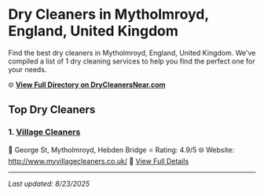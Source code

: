# Dry Cleaners in Mytholmroyd, England, United Kingdom

Find the best dry cleaners in Mytholmroyd, England, United Kingdom. We've compiled a list of 1 dry cleaning services to help you find the perfect one for your needs.

🌐 **[View Full Directory on DryCleanersNear.com](https://drycleanersnear.com/city/United%20Kingdom/England/Mytholmroyd)**

## Top Dry Cleaners

### 1. [Village Cleaners](https://drycleanersnear.com/dryCleaner/68a137b112336c891145f6e1/village-cleaners)
📍 George St, Mytholmroyd, Hebden Bridge
⭐ Rating: 4.9/5
🌐 Website: http://www.myvillagecleaners.co.uk/
🔗 [View Full Details](https://drycleanersnear.com/dryCleaner/68a137b112336c891145f6e1/village-cleaners)


---

*Last updated: 8/23/2025*
